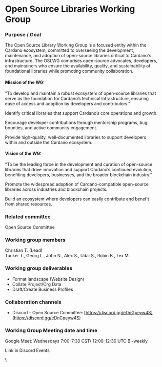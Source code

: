 # Open Source Libraries Working Group

### Purpose / Goal

The Open Source Library Working Group is a focused entity within the Cardano ecosystem, committed to overseeing the development, maintenance, and adoption of open-source libraries critical to Cardano's infrastructure. The OSLWG comprises open-source advocates, developers, and maintainers who ensure the availability, quality, and sustainability of foundational libraries while promoting community collaboration.

#### Mission of the WG:

"To develop and maintain a robust ecosystem of open-source libraries that serve as the foundation for Cardano’s technical infrastructure, ensuring ease of access and adoption by developers and contributors."

Identify critical libraries that support Cardano’s core operations and growth.

Encourage developer contributions through mentorship programs, bug bounties, and active community engagement.

Provide high-quality, well-documented libraries to support developers within and outside the Cardano ecosystem.

#### Vision of the WG:

"To be the leading force in the development and curation of open-source libraries that drive innovation and support Cardano’s continued evolution, benefiting developers, businesses, and the broader blockchain industry."

Promote the widespread adoption of Cardano-compatible open-source libraries across industries and blockchain projects.

Build an ecosystem where developers can easily contribute and benefit from shared resources.

### Related committee

Open Source Committee

### Working group members

Christian T. (Lead)\
Tucker T., Georg L., John N., Alex S., Udai S., Robin B., Tex M.

### Working group deliverables

* Format landscape (Website Design)
* Collate Project/Org Data&#x20;
* Draft/Create Business Profiles

### Collaboration channels

* Discord - Open Source Committee: [https://discord.gg/eDnGpeyw4S](https://discord.gg/eDnGpeyw4S)

### Working Group Meeting date and time

Google Meet: Wednesdays 7:00-7:30 CST/ 12:00-12:30 UTC Bi-weekly&#x20;

Link in Discord Events

\
